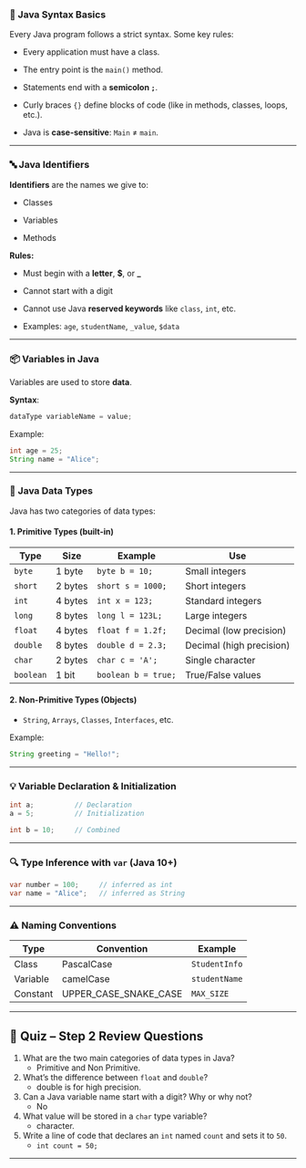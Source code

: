 ### 📌 Java Syntax Basics

Every Java program follows a strict syntax. Some key rules:

- Every application must have a class.
    
- The entry point is the `main()` method.
    
- Statements end with a **semicolon `;`**.
    
- Curly braces `{}` define blocks of code (like in methods, classes, loops, etc.).
    
- Java is **case-sensitive**: `Main` ≠ `main`.

---

### 🔤 Java Identifiers

**Identifiers** are the names we give to:

- Classes
    
- Variables
    
- Methods


**Rules:**

- Must begin with a **letter**, **$**, or **_**
    
- Cannot start with a digit
    
- Cannot use Java **reserved keywords** like `class`, `int`, etc.
    
- Examples: `age`, `studentName`, `_value`, `$data`


---

### 📦 Variables in Java

Variables are used to store **data**.

**Syntax**:

```java
dataType variableName = value;
```

Example:

```java
int age = 25;
String name = "Alice";
```

---

### 🧪 Java Data Types

Java has two categories of data types:

#### **1. Primitive Types** (built-in)

|Type|Size|Example|Use|
|---|---|---|---|
|`byte`|1 byte|`byte b = 10;`|Small integers|
|`short`|2 bytes|`short s = 1000;`|Short integers|
|`int`|4 bytes|`int x = 123;`|Standard integers|
|`long`|8 bytes|`long l = 123L;`|Large integers|
|`float`|4 bytes|`float f = 1.2f;`|Decimal (low precision)|
|`double`|8 bytes|`double d = 2.3;`|Decimal (high precision)|
|`char`|2 bytes|`char c = 'A';`|Single character|
|`boolean`|1 bit|`boolean b = true;`|True/False values|

#### **2. Non-Primitive Types** (Objects)

- `String`, `Arrays`, `Classes`, `Interfaces`, etc.


Example:

```java
String greeting = "Hello!";
```

---

### 💡 Variable Declaration & Initialization

```java
int a;          // Declaration
a = 5;          // Initialization

int b = 10;     // Combined
```

---

### 🔍 Type Inference with `var` (Java 10+)

```java
var number = 100;     // inferred as int
var name = "Alice";   // inferred as String
```

---

### ⚠️ Naming Conventions

|Type|Convention|Example|
|---|---|---|
|Class|PascalCase|`StudentInfo`|
|Variable|camelCase|`studentName`|
|Constant|UPPER_CASE_SNAKE_CASE|`MAX_SIZE`|

---

## 🧪 Quiz – Step 2 Review Questions

1. What are the two main categories of data types in Java?
    - Primitive and Non Primitive.
2. What’s the difference between `float` and `double`?
    - double is for high precision.
3. Can a Java variable name start with a digit? Why or why not?
    - No
4. What value will be stored in a `char` type variable?
    - character.
5. Write a line of code that declares an `int` named `count` and sets it to `50`.
	- `int count = 50;` 

---
